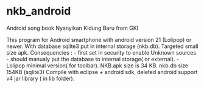 # nkb_android
Android song book Nyanyikan Kidung Baru from GKI

This program for Android smartphone with android version 21 (Lolipop) or newer.
With database sqlite3 put in internal storage (nkb.db).
Targeted small size apk.
Consequencies : - first set in security to enable Unknown sources
                - should manualy put the database to internal storage( or external).
                - Lolipop minimal version( for toolbar).
NKB.apk size is 34 KB.
nkb.db size 154KB (sqlite3)
Compile with eclipse + android sdk, deleted android support v4 jar library ( in lib folder).
